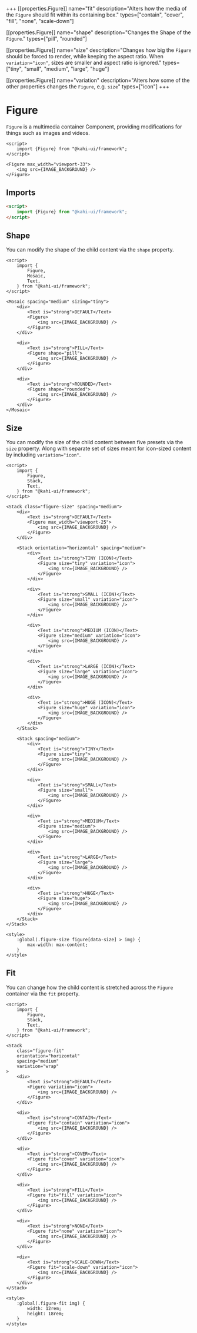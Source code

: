 +++
[[properties.Figure]]
name="fit"
description="Alters how the media of the <code>Figure</code> should fit within its containing box."
types=["contain", "cover", "fill", "none", "scale-down"]

[[properties.Figure]]
name="shape"
description="Changes the Shape of the <code>Figure</code>."
types=["pill", "rounded"]

[[properties.Figure]]
name="size"
description="Changes how big the <code>Figure</code> should be forced to render, while keeping the aspect ratio. When <code>variation=\"icon\"</code>, sizes are smaller and aspect ratio is ignored."
types=["tiny", "small", "medium", "large", "huge"]

[[properties.Figure]]
name="variation"
description="Alters how some of the other properties changes the <code>Figure</code>, e.g. <code>size</code>"
types=["icon"]
+++

# Figure

`Figure` is a multimedia container Component, providing modifications for things such as images and videos.

```svelte repl Figure Preview
<script>
    import {Figure} from "@kahi-ui/framework";
</script>

<Figure max_width="viewport-33">
    <img src={IMAGE_BACKGROUND} />
</Figure>
```

## Imports

```html default Figure Imports
<script>
    import {Figure} from "@kahi-ui/framework";
</script>
```

## Shape

You can modify the shape of the child content via the `shape` property.

```svelte repl Figure Shape
<script>
    import {
        Figure,
        Mosaic,
        Text,
    } from "@kahi-ui/framework";
</script>

<Mosaic spacing="medium" sizing="tiny">
    <div>
        <Text is="strong">DEFAULT</Text>
        <Figure>
            <img src={IMAGE_BACKGROUND} />
        </Figure>
    </div>

    <div>
        <Text is="strong">PILL</Text>
        <Figure shape="pill">
            <img src={IMAGE_BACKGROUND} />
        </Figure>
    </div>

    <div>
        <Text is="strong">ROUNDED</Text>
        <Figure shape="rounded">
            <img src={IMAGE_BACKGROUND} />
        </Figure>
    </div>
</Mosaic>
```

## Size

You can modify the size of the child content between five presets via the `size` property. Along with separate set of sizes meant for icon-sized content by including `variation="icon"`.

```svelte repl Figure Size
<script>
    import {
        Figure,
        Stack,
        Text,
    } from "@kahi-ui/framework";
</script>

<Stack class="figure-size" spacing="medium">
    <div>
        <Text is="strong">DEFAULT</Text>
        <Figure max_width="viewport-25">
            <img src={IMAGE_BACKGROUND} />
        </Figure>
    </div>

    <Stack orientation="horizontal" spacing="medium">
        <div>
            <Text is="strong">TINY (ICON)</Text>
            <Figure size="tiny" variation="icon">
                <img src={IMAGE_BACKGROUND} />
            </Figure>
        </div>

        <div>
            <Text is="strong">SMALL (ICON)</Text>
            <Figure size="small" variation="icon">
                <img src={IMAGE_BACKGROUND} />
            </Figure>
        </div>

        <div>
            <Text is="strong">MEDIUM (ICON)</Text>
            <Figure size="medium" variation="icon">
                <img src={IMAGE_BACKGROUND} />
            </Figure>
        </div>

        <div>
            <Text is="strong">LARGE (ICON)</Text>
            <Figure size="large" variation="icon">
                <img src={IMAGE_BACKGROUND} />
            </Figure>
        </div>

        <div>
            <Text is="strong">HUGE (ICON)</Text>
            <Figure size="huge" variation="icon">
                <img src={IMAGE_BACKGROUND} />
            </Figure>
        </div>
    </Stack>

    <Stack spacing="medium">
        <div>
            <Text is="strong">TINY</Text>
            <Figure size="tiny">
                <img src={IMAGE_BACKGROUND} />
            </Figure>
        </div>

        <div>
            <Text is="strong">SMALL</Text>
            <Figure size="small">
                <img src={IMAGE_BACKGROUND} />
            </Figure>
        </div>

        <div>
            <Text is="strong">MEDIUM</Text>
            <Figure size="medium">
                <img src={IMAGE_BACKGROUND} />
            </Figure>
        </div>

        <div>
            <Text is="strong">LARGE</Text>
            <Figure size="large">
                <img src={IMAGE_BACKGROUND} />
            </Figure>
        </div>

        <div>
            <Text is="strong">HUGE</Text>
            <Figure size="huge">
                <img src={IMAGE_BACKGROUND} />
            </Figure>
        </div>
    </Stack>
</Stack>

<style>
    :global(.figure-size figure[data-size] > img) {
        max-width: max-content;
    }
</style>
```

## Fit

You can change how the child content is stretched across the `Figure` container via the `fit` property.

```svelte repl Figure Fit
<script>
    import {
        Figure,
        Stack,
        Text,
    } from "@kahi-ui/framework";
</script>

<Stack
    class="figure-fit"
    orientation="horizontal"
    spacing="medium"
    variation="wrap"
>
    <div>
        <Text is="strong">DEFAULT</Text>
        <Figure variation="icon">
            <img src={IMAGE_BACKGROUND} />
        </Figure>
    </div>

    <div>
        <Text is="strong">CONTAIN</Text>
        <Figure fit="contain" variation="icon">
            <img src={IMAGE_BACKGROUND} />
        </Figure>
    </div>

    <div>
        <Text is="strong">COVER</Text>
        <Figure fit="cover" variation="icon">
            <img src={IMAGE_BACKGROUND} />
        </Figure>
    </div>

    <div>
        <Text is="strong">FILL</Text>
        <Figure fit="fill" variation="icon">
            <img src={IMAGE_BACKGROUND} />
        </Figure>
    </div>

    <div>
        <Text is="strong">NONE</Text>
        <Figure fit="none" variation="icon">
            <img src={IMAGE_BACKGROUND} />
        </Figure>
    </div>

    <div>
        <Text is="strong">SCALE-DOWN</Text>
        <Figure fit="scale-down" variation="icon">
            <img src={IMAGE_BACKGROUND} />
        </Figure>
    </div>
</Stack>

<style>
    :global(.figure-fit img) {
        width: 12rem;
        height: 18rem;
    }
</style>
```
